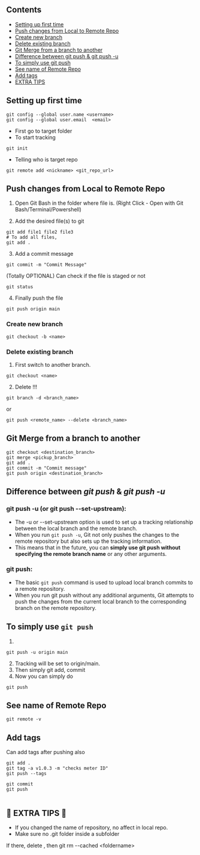 ## Contents
* [Setting up first time](#setting-up-first-time)
* [Push changes from Local to Remote Repo](#push-changes-from-local-to-remote-repo)
* [Create new branch](#create-new-branch)
* [Delete existing branch](#delete-existing-branch)
* [Git Merge from a branch to another](#git-merge-from-a-branch-to-another)
* [Difference between git push & git push -u](#difference-between-git-push--git-push--u)
* [To simply use git push](#to-simply-use-git-push)
* [See name of Remote Repo](#see-name-of-remote-repo)
* [Add tags](#add-tags)
* [EXTRA TIPS](#📝-extra-tips-📝)


## Setting up first time
```
git config --global user.name <username>
git config --global user.email  <email>
```
* First go to target folder
* To start tracking
```
git init
```

* Telling who is target repo
```
git remote add <nickname> <git_repo_url>
```


## Push changes from Local to Remote Repo

1. Open Git Bash in the folder where file is. (Right Click - Open with Git Bash/Terminal/Powershell)

2. Add the desired file(s) to git
```
git add file1 file2 file3
# To add all files,
git add .
```

3. Add a commit message
```
git commit -m "Commit Message"
```

(Totally OPTIONAL) Can check if the file is staged or not

```
git status
```

4. Finally push the file
```
git push origin main
```

### Create new branch
```
git checkout -b <name>
```

### Delete existing branch
1. First switch to another branch.
```
git checkout <name>
```
2. Delete !!!
```
git branch -d <branch_name>
```
or 
```
git push <remote_name> --delete <branch_name>
```


## Git Merge from a branch to another
```
git checkout <destination_branch>
git merge <pickup_branch>
git add .
git commit -m "Commit message"
git push origin <destination_branch>
```

## Difference between *git push* & *git push -u*

### git push -u (or git push --set-upstream):

* The -u or --set-upstream option is used to set up a tracking relationship between the local branch and the remote branch. 
* When you run `git push -u`, Git not only pushes the changes to the remote repository but also sets up the tracking information. 
* This means that in the future, you can **simply use git push without specifying the remote branch name** or any other arguments.

### git push:

* The basic `git push` command is used to upload local branch commits to a remote repository. 
* When you run git push without any additional arguments, Git attempts to push the changes from the current local branch to the corresponding branch on the remote repository.

## To simply use `git push`
1. 
```
git push -u origin main
```
2. Tracking will be set to origin/main.
3. Then simply git add, commit
4. Now you can simply do 
```
git push
```

## See name of Remote Repo
```
git remote -v
```

## Add tags

Can add tags after pushing also
```git
git add .
git tag -a v1.0.3 -m "checks meter ID"
git push --tags

git commit
git push


```

## 📝 EXTRA TIPS 📝 
* If you changed the name of repository, no affect in local repo.
* Make sure no .git folder inside a subfolder

If there, delete , then git rm --cached \<foldername>
